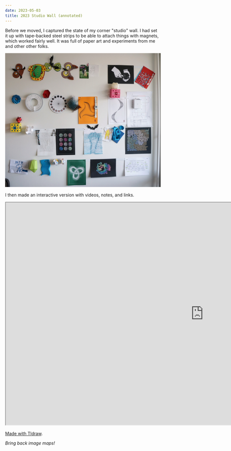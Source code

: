 ```yaml
---
date: 2023-05-03
title: 2023 Studio Wall (annotated)
---
```


Before we moved, I captured the state of my corner "studio" wall. I had set it up with tape-backed steel strips to be able to attach things with magnets, which worked fairly well. It was full of paper art and experiments from me and other other folks.

![studio wall](2023-studio-wall.jpg)

I then made an interactive version with videos, notes, and links.

<iframe src="https://www.tldraw.com/v/v6A_c_7v_-jVmHBfdM7qeoZeJR?d=v-1122.-737.3656.2689.BypPvkT29lod8hatRpQON" width=1280 height=720></iframe>

[Made with Tldraw](https://www.tldraw.com/v/v6A_c_7v_-jVmHBfdM7qeoZeJR?d=v-1122.-737.3656.2689.BypPvkT29lod8hatRpQON).

_Bring back image maps!_
